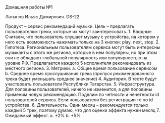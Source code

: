 Домашняя работы №1

Латыпов Ильяс Дамирович. DS-22

Продукт – сервис рекомендаций музыки. Цель – предлагать пользователям треки, которые их могут заинтересовать. 
	1. Вводные
	Считаем, что пользователь слушает музыку с  устройства, на котором у него есть возможность нажимать только на 3 кнопки: play, next, stop.
	2. Гипотеза.
	Региональным пользователям сервиса могут быть интересны музыканты с этого же региона, которые в нем популярны, но при этом они не обладают глобальной популярность или популярностью на уровне РФ. Предлагается каждого 5 исполнителя рекомендовать из местного региона.
	3. Метрики.
		a. Общее время пользование сервисом 
		b. Среднее время прослушивания трека (пропуск рекомендованного трека будет уменьшать среднее значение)
	4. Аудитория.
	В тесте будут участвовать пользователи Республики Татарстан. 
	5. Инфраструктура.
	Для половины пользователей, ничего не изменится, а для половины применим новую рекомендацию. Поделим по четности и нечетности id пользователей сервиса. Если пользователи без регистрации то по id устройства.
	6. Длительность.
	Один месяц – рекомендуется только каждый 5 трек, поэтому думаю, что для оценки эффекта нужен месяц 
	7. Ожидаемый эффект.
		a. +2%
		b. +5%
